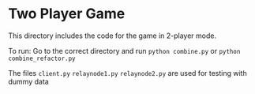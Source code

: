 
# Two Player Game

This directory includes the code for the game in 2-player mode. 

To run: 
Go to the correct directory and run `python combine.py` or `python combine_refactor.py`

The files `client.py` `relaynode1.py` `relaynode2.py` are used for testing with dummy data
